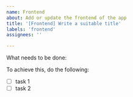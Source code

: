 ```yaml
---
name: Frontend
about: Add or update the frontend of the app
title: '[Frontend] Write a suitable title'
labels: 'frontend'
assignees: ''

---
```

<!-- Example of how to write an issue for this type of issue:


What needs to be done: Update the appearance of the component so that it matches the theme of the rest of the app.

To achieve this do the following(optional):

- [ ] Remove the bottom border
- [ ] Add an inner shadow

 -->

What needs to be done: 

To achieve this, do the following: 

- [ ] task 1
- [ ] task 2